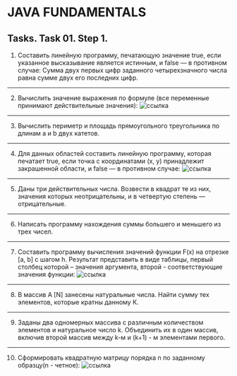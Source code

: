 # JAVA FUNDAMENTALS
## Tasks. Task 01. Step 1.

1. Составить линейную программу, печатающую значение true, если указанное высказывание является истинным, и false — в противном случае:
Сумма двух первых цифр заданного четырехзначного числа
равна сумме двух его последних цифр.
***

2. Вычислить значение выражения по формуле (все переменные принимают действительные значения):
![ссылка](https://github.com/Pumpk1nseed/Images/blob/main/Task2.png)
***
 
3. Вычислить периметр и площадь прямоугольного треугольника по длинам а и b  двух катетов.
***
4. Для данных областей составить линейную программу, которая печатает true, если точка с координатами (х, у) принадлежит закрашенной области, и false — в противном случае: 
![ссылка](https://github.com/Pumpk1nseed/Images/blob/main/Task4.png)
***

5. Даны три действительных числа. Возвести в квадрат те из них, значения которых неотрицательны, и в четвертую степень — отрицательные.
***

6. Написать программу нахождения суммы большего и меньшего из трех чисел.
***
7. Составить программу вычисления значений функции  F(x) на отрезке [а, b] с шагом h. Результат представить в виде таблицы, первый столбец которой – значения  аргумента, второй - соответствующие значения функции:
![ссылка](https://github.com/Pumpk1nseed/Images/blob/main/Task7.png)
***
8. В массив A [N] занесены натуральные числа. Найти сумму тех элементов, которые кратны данному К.
***
9. Заданы два одномерных массива с различным количеством элементов и натуральное число k. Объединить их в один массив, включив второй массив между k-м и (k+1) - м элементами первого.
***
10. Сформировать квадратную матрицу порядка n по заданному образцу(n - четное):
![ссылка](https://github.com/Pumpk1nseed/Images/blob/main/Task10.png)